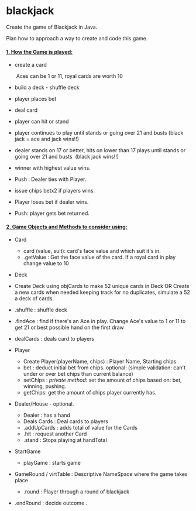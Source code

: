 # blackjack

Create the game of Blackjack in Java.

Plan how to approach a way to create and code this game.

#### <u>1. How the Game is played:</u>

- create a card

  ​	Aces can be 1 or 11, royal cards are worth 10

- build a deck - shuffle deck
- player places bet
- deal card
- player can hit or stand 
- player continues to play until stands or going over 21 and busts
  ​     (black jack = ace and jack wins!!)
- dealer stands on 17 or better, hits on lower than 17 plays until stands or going over 21 and busts
  ​	 (black jack wins!!)
  
- winner with highest value wins.
- Push : Dealer ties with Player.
- issue chips betx2 if players wins.
- Player loses bet if dealer wins.
- Push: player gets bet returned.



#### <u>2. Game Objects and Methods to consider using:</u>

- Card 

  - card (value, suit): card's face value and which suit it's in.
  - .getValue : Get the face value of the card. If a royal card in play change value to 10

-  Deck

  - Create Deck using objCards to make 52 unique cards in Deck OR
    ​				Create a new cards  when needed keeping track for no duplicates, simulate a 52 a deck of cards.
  - .shuffle      : shuffle  deck
  - .findAce      : find if there's an Ace in play. Change Ace's value to 1 or 11 to get 21 or best possible hand on the first draw 
  - dealCards     : deals card to players

  

- Player

  - Create Player(playerName, chips)    :   Player Name, Starting chips
  - bet      : deduct initial bet from chips.  optional: (simple validation: can't under or over bet chips than current balance)
  - setChips : *private method*: set the amount of chips based on: bet, winning,  pushing.
  - getChips: get the amount of chips player currently has.

  

- Dealer/House - optional. 

  - Dealer       :   has a hand
  - Deals Cards  : Deal cards to players
  - .addUpCards : adds total  of value for the Cards
  - .hit        : request another Card  
  - .stand      : Stops playing at handTotal

 
- StartGame

   - playGame : starts game


- GameRound / virtTable : Descriptive NameSpace where the game takes place

  - .round     : Player through a round of blackjack
- .endRound    :  decide outcome .  
  
  ​	

